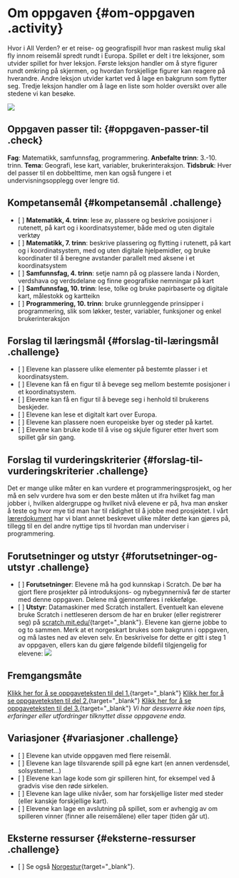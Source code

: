 # Om oppgaven {#om-oppgaven .activity}

Hvor i All Verden? er et reise- og geografispill hvor man raskest mulig
skal fly innom reisemål spredt rundt i Europa. Spillet er delt i tre
leksjoner, som utvider spillet for hver leksjon. Første leksjon handler
om å styre figurer rundt omkring på skjermen, og hvordan forskjellige
figurer kan reagere på hverandre. Andre leksjon utvider kartet ved å
lage en bakgrunn som flytter seg. Tredje leksjon handler om å lage en
liste som holder oversikt over alle stedene vi kan besøke.

![](hvor_i_all_verden_1.png)

## Oppgaven passer til: {#oppgaven-passer-til .check}

**Fag**: Matematikk, samfunnsfag, programmering. **Anbefalte trinn**:
3.-10. trinn. **Tema**: Geografi, lese kart, variabler,
brukerinteraksjon. **Tidsbruk**: Hver del passer til en dobbelttime, men
kan også fungere i et undervisningsopplegg over lengre tid.

## Kompetansemål {#kompetansemål .challenge}

-   \[ \] **Matematikk, 4. trinn**: lese av, plassere og beskrive
    posisjoner i rutenett, på kart og i koordinatsystemer, både med og
    uten digitale verktøy
-   \[ \] **Matematikk, 7. trinn**: beskrive plassering og flytting i
    rutenett, på kart og i koordinatsystem, med og uten digitale
    hjelpemidler, og bruke koordinater til å beregne avstander parallelt
    med aksene i et koordinatsystem
-   \[ \] **Samfunnsfag, 4. trinn**: setje namn på og plassere landa i
    Norden, verdshava og verdsdelane og finne geografiske nemningar på
    kart
-   \[ \] **Samfunnsfag, 10. trinn**: lese, tolke og bruke papirbaserte
    og digitale kart, målestokk og kartteikn
-   \[ \] **Programmering, 10. trinn**: bruke grunnleggende prinsipper i
    programmering, slik som løkker, tester, variabler, funksjoner og
    enkel brukerinteraksjon

## Forslag til læringsmål {#forslag-til-læringsmål .challenge}

-   \[ \] Elevene kan plassere ulike elementer på bestemte plasser i et
    koordinatsystem.
-   \[ \] Elevene kan få en figur til å bevege seg mellom bestemte
    posisjoner i et koordinatsystem.
-   \[ \] Elevene kan få en figur til å bevege seg i henhold til
    brukerens beskjeder.
-   \[ \] Elevene kan lese et digitalt kart over Europa.
-   \[ \] Elevene kan plassere noen europeiske byer og steder på kartet.
-   \[ \] Elevene kan bruke kode til å vise og skjule figurer etter
    hvert som spillet går sin gang.

## Forslag til vurderingskriterier {#forslag-til-vurderingskriterier .challenge}

Det er mange ulike måter en kan vurdere et programmeringsprosjekt, og
her må en selv vurdere hva som er den beste måten ut ifra hvilket fag
man jobber i, hvilken aldergruppe og hvilket nivå elevene er på, hva man
ønsker å teste og hvor mye tid man har til rådighet til å jobbe med
prosjektet. I vårt
[lærerdokument](../../pages/hvordan_bruke_lærerveiledning.html) har vi
blant annet beskrevet ulike måter dette kan gjøres på, tillegg til en
del andre nyttige tips til hvordan man underviser i programmering.

## Forutsetninger og utstyr {#forutsetninger-og-utstyr .challenge}

-   \[ \] **Forutsetninger**: Elevene må ha god kunnskap i Scratch. De
    bør ha gjort flere prosjekter på introduksjons- og nybegynnernivå
    før de starter med denne oppgaven. Delene må gjennomføres i
    rekkefølge.
-   \[ \] **Utstyr**: Datamaskiner med Scratch installert. Eventuelt kan
    elevene bruke Scratch i nettleseren dersom de har en bruker (eller
    registrerer seg) på
    [scratch.mit.edu/](http://scratch.mit.edu/){target="_blank"}.
    Elevene kan gjerne jobbe to og to sammen. Merk at et norgeskart
    brukes som bakgrunn i oppgaven, og må lastes ned av eleven selv. En
    beskrivelse for dette er gitt i steg 1 av oppgaven, ellers kan du
    gjøre følgende bildefil tilgjengelig for elevene:
    ![](europakart.png)

## Fremgangsmåte

[Klikk her for å se oppgaveteksten til del
1.](../hvor_i_all_verden/hvor_i_all_verden_1.html){target="_blank"}
[Klikk her for å se oppgaveteksten til del
2.](../hvor_i_all_verden/hvor_i_all_verden_2.html){target="_blank"}
[Klikk her for å se oppgaveteksten til del
3.](../hvor_i_all_verden/hvor_i_all_verden_3.html){target="_blank"} *Vi
har dessverre ikke noen tips, erfaringer eller utfordringer tilknyttet
disse oppgavene enda.*

## Variasjoner {#variasjoner .challenge}

-   \[ \] Elevene kan utvide oppgaven med flere reisemål.
-   \[ \] Elevene kan lage tilsvarende spill på egne kart (en annen
    verdensdel, solsystemet...)
-   \[ \] Elevene kan lage kode som gir spilleren hint, for eksempel ved
    å gradvis vise den røde sirkelen.
-   \[ \] Elevene kan lage ulike nivåer, som har forskjellige lister med
    steder (eller kanskje forskjellige kart).
-   \[ \] Elevene kan lage en avslutning på spillet, som er avhengig av
    om spilleren vinner (finner alle reisemålene) eller taper (tiden går
    ut).

## Eksterne ressurser {#eksterne-ressurser .challenge}

-   \[ \] Se også
    [Norgestur](../norgestur/norgestur.html){target="_blank"}.

